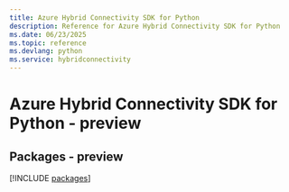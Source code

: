 ```yaml
---
title: Azure Hybrid Connectivity SDK for Python
description: Reference for Azure Hybrid Connectivity SDK for Python
ms.date: 06/23/2025
ms.topic: reference
ms.devlang: python
ms.service: hybridconnectivity
---
```

# Azure Hybrid Connectivity SDK for Python - preview
## Packages - preview
[!INCLUDE [packages](hybrid-connectivity-index.md)]
